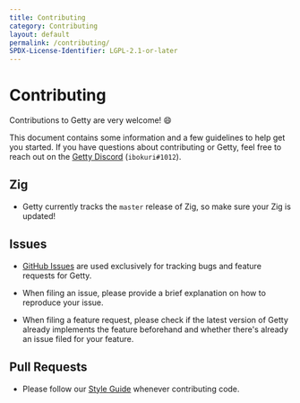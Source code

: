 ```yaml
---
title: Contributing
category: Contributing
layout: default
permalink: /contributing/
SPDX-License-Identifier: LGPL-2.1-or-later
---
```


# Contributing

Contributions to Getty are very welcome! 😄

This document contains some information and a few guidelines to help get you
started. If you have questions about contributing or Getty, feel free to reach out on the [Getty Discord](https://discord.gg/njDA67U5ph) (`ibokuri#1012`).

## Zig

- Getty currently tracks the `master` release of Zig, so make sure your Zig is updated!

## Issues

- [GitHub Issues](https://github.com/getty-zig/getty/issues) are used exclusively for tracking bugs and feature requests for Getty.

- When filing an issue, please provide a brief explanation on how to reproduce your issue.

- When filing a feature request, please check if the latest version of Getty already implements the feature beforehand and whether there's already an issue filed for your feature.

## Pull Requests


- Please follow our [Style Guide](/style-guide) whenever contributing code.

- Before submitting a PR, please test your changes and ensure that the test suite passes locally.

- When submitting a PR, please have it be relative to a very recent Git tip.

- After pushing a new version of a PR, please add a comment about the new
  version. Notifications aren't sent for commits, so it's easy to miss updates
  without an explicit comment.

